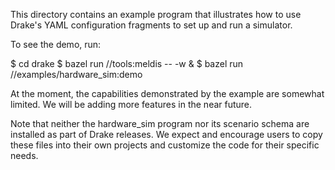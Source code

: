 
This directory contains an example program that illustrates how to use Drake's
YAML configuration fragments to set up and run a simulator.

To see the demo, run:

$ cd drake
$ bazel run //tools:meldis -- -w &
$ bazel run //examples/hardware_sim:demo

At the moment, the capabilities demonstrated by the example are somewhat
limited. We will be adding more features in the near future.

Note that neither the hardware_sim program nor its scenario schema are
installed as part of Drake releases. We expect and encourage users to
copy these files into their own projects and customize the code for
their specific needs.
